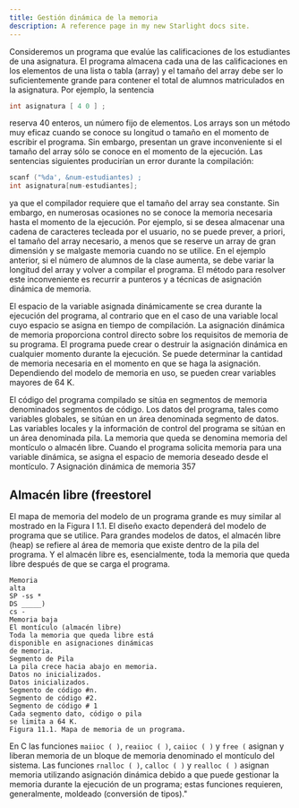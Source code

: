 ```yaml
---
title: Gestión dinámica de la memoria
description: A reference page in my new Starlight docs site.
---
```


Consideremos un programa que evalúe las calificaciones de los estudiantes de una asignatura. El programa almacena cada una de las calificaciones en los elementos de una lista o tabla (array) y el tamaño del array debe ser lo suficientemente grande para contener el total de alumnos matriculados en la asignatura. Por ejemplo, la sentencia
```c
int asignatura [ 4 0 ] ;
```
reserva 40 enteros, un número fijo de elementos. Los arrays son un método muy eficaz cuando se conoce su longitud o tamaño en el momento de escribir el programa. Sin embargo, presentan un grave inconveniente si el tamaño del array sólo se conoce en el momento de la ejecución. Las sentencias siguientes producirían un error durante la compilación:
```c
scanf ("%da', &num-estudiantes) ;
int asignatura[num-estudiantes];
```
ya que el compilador requiere que el tamaño del array sea constante. Sin embargo, en numerosas ocasiones no se conoce la memoria necesaria hasta el momento de la ejecución. Por ejemplo, si se desea almacenar una cadena de caracteres tecleada por el usuario, no se puede prever, a priori, el tamaño del array necesario, a menos que se reserve un array de gran dimensión y se malgaste memoria cuando no se utilice. En el ejemplo anterior, si el número de alumnos de la clase aumenta, se debe variar la longitud del array y volver a compilar el programa. El método para resolver este inconveniente es recurrir a punteros y a técnicas de asignación dinámica de memoria.

El espacio de la variable asignada dinámicamente se crea durante la ejecución del programa, al contrario que en el caso de una variable local cuyo espacio se asigna en tiempo de compilación. La asignación dinámica de memoria proporciona control directo sobre los requisitos de memoria de su programa. El programa puede crear o destruir la asignación dinámica en cualquier momento durante la ejecución. Se puede determinar la cantidad de memoria necesaria en el momento en que se haga la asignación. Dependiendo del modelo de memoria en uso, se pueden crear variables mayores de 64 K.

El código del programa compilado se sitúa en segmentos de memoria denominados segmentos de código. Los datos del programa, tales como variables globales, se sitúan en un área denominada segmento de datos. Las variables locales y la información de control del programa se sitúan en un área denominada pila. La memoria que queda se denomina memoria del montículo o almacén libre. Cuando el programa solicita memoria para una variable dinámica, se asigna el espacio de memoria deseado desde el montículo.
7
Asignación dinámica de memoria 357

## Almacén libre (freestorel

El mapa de memoria del modelo de un programa grande es muy similar al mostrado en la Figura I 1.1. El diseño exacto dependerá del modelo de programa que se utilice. Para grandes modelos de datos, el almacén libre (heap) se refiere al área de memoria que existe dentro de la pila del programa. Y el almacén libre es, esencialmente, toda la memoria que queda libre después de que se carga el programa.

```
Memoria
alta
SP -ss *
DS _____)
cs -
Memoria baja
El montículo (almacén libre)
Toda la memoria que queda libre está
disponible en asignaciones dinámicas
de memoria.
Segmento de Pila
La pila crece hacia abajo en memoria.
Datos no inicializados.
Datos inicializados.
Segmento de código #n.
Segmento de código #2.
Segmento de código # 1
Cada segmento dato, código o pila
se limita a 64 K.
Figura 11.1. Mapa de memoria de un programa.
```

En C las funciones `maiioc ( )`, `reaiioc ( )`, `caiioc ( )` y `free (` asignan y liberan memoria de un bloque de memoria denominado el montículo del sistema. Las funciones `rnalloc ( )`, `calloc ( )` y `realloc ( )` asignan memoria utilizando asignación dinámica debido a que puede gestionar la memoria durante la ejecución de un programa; estas funciones requieren, generalmente, moldeado (conversión de tipos)."